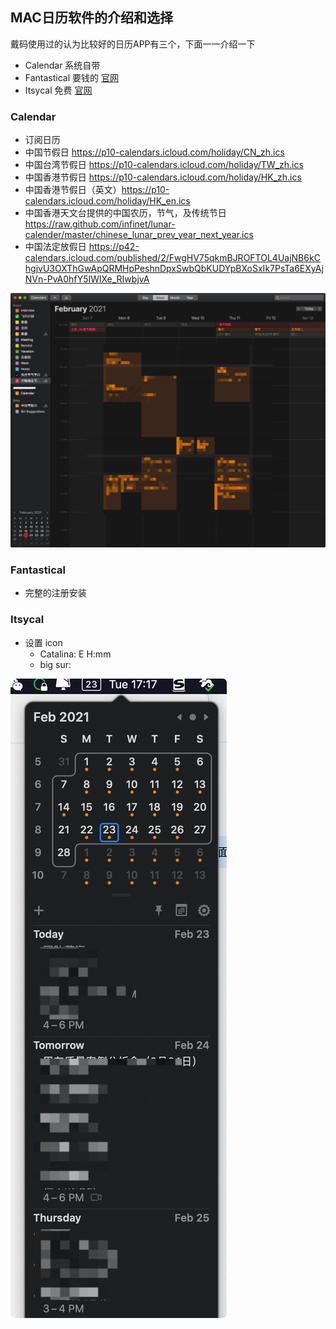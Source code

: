 ## MAC日历软件的介绍和选择
戴码使用过的认为比较好的日历APP有三个，下面一一介绍一下
- Calendar 系统自带
- Fantastical 要钱的 [官网](https://flexibits.com/fantastical)
- Itsycal 免费 [官网](https://www.mowglii.com/itsycal/)


### Calendar
- 订阅日历
- 中国节假日 https://p10-calendars.icloud.com/holiday/CN_zh.ics
- 中国台湾节假日 https://p10-calendars.icloud.com/holiday/TW_zh.ics
- 中国香港节假日 https://p10-calendars.icloud.com/holiday/HK_zh.ics
- 中国香港节假日（英文）https://p10-calendars.icloud.com/holiday/HK_en.ics
- 中国香港天文台提供的中国农历，节气，及传统节日 https://raw.github.com/infinet/lunar-calender/master/chinese_lunar_prev_year_next_year.ics
- 中国法定放假日 https://p42-calendars.icloud.com/published/2/FwgHV75qkmBJROFTOL4UajNB6kChgjvU3OXThGwApQRMHpPeshnDpxSwbQbKUDYpBXoSxIk7PsTa6EXyAjNVn-PvA0hfY5IWlXe_RIwbjvA

![system calendar](Resources/03-calendar.png "system calendar")

### Fantastical
- 完整的注册安装

### Itsycal
- 设置 icon
  - Catalina: E H:mm
  - big sur:

![catalina](Resources/03-Itsycal.png)